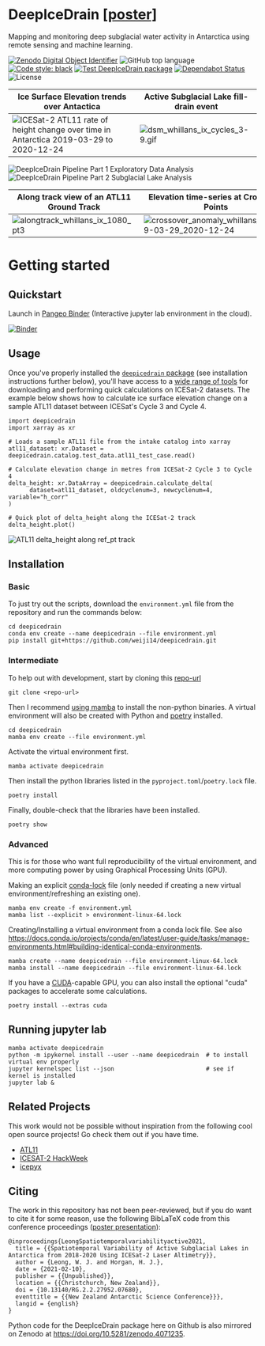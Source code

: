 # DeepIceDrain [[poster]](https://github.com/weiji14/nzasc2021)

Mapping and monitoring deep subglacial water activity
in Antarctica using remote sensing and machine learning.

[![Zenodo Digital Object Identifier](https://zenodo.org/badge/DOI/10.5281/zenodo.4071235.svg)](https://doi.org/10.5281/zenodo.4071235)
![GitHub top language](https://img.shields.io/github/languages/top/weiji14/deepicedrain.svg)
[![Code style: black](https://img.shields.io/badge/code%20style-black-000000.svg)](https://github.com/ambv/black)
[![Test DeepIceDrain package](https://github.com/weiji14/deepicedrain/actions/workflows/python-app.yml/badge.svg)](https://github.com/weiji14/deepicedrain/actions/workflows/python-app.yml)
[![Dependabot Status](https://api.dependabot.com/badges/status?host=github&repo=weiji14/deepicedrain)](https://dependabot.com)
![License](https://img.shields.io/github/license/weiji14/deepicedrain)

| Ice Surface Elevation trends over Antactica | Active Subglacial Lake fill-drain event |
|---|---|
| ![ICESat-2 ATL11 rate of height change over time in Antarctica 2019-03-29 to 2020-12-24](https://user-images.githubusercontent.com/23487320/123902132-65cfd680-d9c0-11eb-88d6-4e0e8c5abc47.png) | ![dsm_whillans_ix_cycles_3-9.gif](https://user-images.githubusercontent.com/23487320/124219379-5ed7ce00-db50-11eb-95d0-f1f660d4d688.gif) |

![DeepIceDrain Pipeline Part 1 Exploratory Data Analysis](https://yuml.me/diagram/scruffy;dir:LR/class/[Land-Ice-Elevation|atl06_play.ipynb]->[Convert|atl06_to_atl11.ipynb],[Convert]->[Land-Ice-Height-time-series|atl11_play.ipynb])
![DeepIceDrain Pipeline Part 2 Subglacial Lake Analysis](https://yuml.me/diagram/scruffy;dir:LR/class/[Height-Change-over-Time-(dhdt)|atlxi_dhdt.ipynb],[Height-Change-over-Time-(dhdt)]->[Subglacial-Lake-Finder|atlxi_lake.ipynb],[Subglacial-Lake-Finder]->[Crossover-Analysis|atlxi_xover.ipynb])

| Along track view of an ATL11 Ground Track | Elevation time-series at Crossover Points |
|---|---|
| ![alongtrack_whillans_ix_1080_pt3](https://user-images.githubusercontent.com/23487320/124219416-744cf800-db50-11eb-83a1-45e1e1159ba6.png) | ![crossover_anomaly_whillans_ix_2019-03-29_2020-12-24](https://user-images.githubusercontent.com/23487320/124219432-7a42d900-db50-11eb-92b4-c83728b8dc1c.png) |



# Getting started

## Quickstart

Launch in [Pangeo Binder](https://pangeo-binder.readthedocs.io) (Interactive jupyter lab environment in the cloud).

[![Binder](https://binder.pangeo.io/badge_logo.svg)](https://binder.pangeo.io/v2/gh/weiji14/deepicedrain/main)

## Usage

Once you've properly installed the [`deepicedrain` package](deepicedrain)
(see installation instructions further below), you'll have access to a
[wide range of tools](https://github.com/weiji14/deepicedrain/tree/main/deepicedrain)
for downloading and performing quick calculations on ICESat-2 datasets.
The example below shows how to calculate ice surface elevation change
on a sample ATL11 dataset between ICESat's Cycle 3 and Cycle 4.

    import deepicedrain
    import xarray as xr

    # Loads a sample ATL11 file from the intake catalog into xarray
    atl11_dataset: xr.Dataset = deepicedrain.catalog.test_data.atl11_test_case.read()

    # Calculate elevation change in metres from ICESat-2 Cycle 3 to Cycle 4
    delta_height: xr.DataArray = deepicedrain.calculate_delta(
          dataset=atl11_dataset, oldcyclenum=3, newcyclenum=4, variable="h_corr"
    )

    # Quick plot of delta_height along the ICESat-2 track
    delta_height.plot()

![ATL11 delta_height along ref_pt track](https://user-images.githubusercontent.com/23487320/83319030-bf7e4280-a28e-11ea-9bed-331e35dbc266.png)



## Installation

### Basic

To just try out the scripts, download the `environment.yml` file from the repository and run the commands below:

    cd deepicedrain
    conda env create --name deepicedrain --file environment.yml
    pip install git+https://github.com/weiji14/deepicedrain.git

### Intermediate

To help out with development, start by cloning this [repo-url](/../../)

    git clone <repo-url>

Then I recommend [using mamba](https://mamba.readthedocs.io/en/latest/installation.html)
to install the non-python binaries.
A virtual environment will also be created with Python and
[poetry](https://github.com/python-poetry/poetry) installed.

    cd deepicedrain
    mamba env create --file environment.yml

Activate the virtual environment first.

    mamba activate deepicedrain

Then install the python libraries listed in the `pyproject.toml`/`poetry.lock` file.

    poetry install

Finally, double-check that the libraries have been installed.

    poetry show

### Advanced

This is for those who want full reproducibility of the virtual environment,
and more computing power by using Graphical Processing Units (GPU).

Making an explicit [conda-lock](https://github.com/conda-incubator/conda-lock) file
(only needed if creating a new virtual environment/refreshing an existing one).

    mamba env create -f environment.yml
    mamba list --explicit > environment-linux-64.lock

Creating/Installing a virtual environment from a conda lock file.
See also https://docs.conda.io/projects/conda/en/latest/user-guide/tasks/manage-environments.html#building-identical-conda-environments.

    mamba create --name deepicedrain --file environment-linux-64.lock
    mamba install --name deepicedrain --file environment-linux-64.lock

If you have a [CUDA](https://en.wikipedia.org/wiki/CUDA)-capable GPU,
you can also install the optional "cuda" packages to accelerate some calculations.

    poetry install --extras cuda


## Running jupyter lab

    mamba activate deepicedrain
    python -m ipykernel install --user --name deepicedrain  # to install virtual env properly
    jupyter kernelspec list --json                          # see if kernel is installed
    jupyter lab &


## Related Projects

This work would not be possible without inspiration
from the following cool open source projects!
Go check them out if you have time.

- [ATL11](https://github.com/suzanne64/ATL11)
- [ICESAT-2 HackWeek](https://github.com/ICESAT-2HackWeek)
- [icepyx](https://github.com/icesat2py/icepyx)


## Citing

The work in this repository has not been peer-reviewed, but if you do want to
cite it for some reason, use the following BibLaTeX code from this conference
proceedings ([poster presentation](https://github.com/weiji14/nzasc2021)):

    @inproceedings{LeongSpatiotemporalvariabilityactive2021,
      title = {{Spatiotemporal Variability of Active Subglacial Lakes in Antarctica from 2018-2020 Using ICESat-2 Laser Altimetry}},
      author = {Leong, W. J. and Horgan, H. J.},
      date = {2021-02-10},
      publisher = {{Unpublished}},
      location = {{Christchurch, New Zealand}},
      doi = {10.13140/RG.2.2.27952.07680},
      eventtitle = {{New Zealand Antarctic Science Conference}}},
      langid = {english}
    }

Python code for the DeepIceDrain package here on Github is also mirrored on Zenodo at https://doi.org/10.5281/zenodo.4071235.
